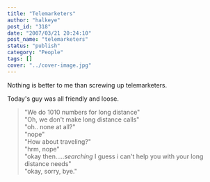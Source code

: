 ```yaml
---
title: "Telemarketers"
author: "halkeye"
post_id: "318"
date: "2007/03/21 20:24:10"
post_name: "telemarketers"
status: "publish"
category: "People"
tags: []
cover: "../cover-image.jpg"
---
```


Nothing is better to me than screwing up telemarketers.

Today's guy was all friendly and loose.

> "We do 1010 numbers for long distance"  
> "Oh, we don't make long distance calls"  
> "oh.. none at all?"  
> "nope"  
> "How about traveling?"  
> "hrm, nope"  
> "okay then.....*searching* I guess i can't help you with your long distance needs"  
> "okay, sorry, bye."  
